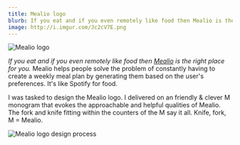 ```yaml
---
title: Mealio logo
blurb: If you eat and if you even remotely like food then Mealio is the right place for you.
image: http://i.imgur.com/Jc2cV7E.png
---
```


![Mealio logo](http://i.imgur.com/3Ycdt9U.png)

_If you eat and if you even remotely like food then [Mealio](https://www.mealio.com) is the right place for you._ Mealio helps people solve the problem of constantly having to create a weekly meal plan by generating them based on the user's preferences. It's like Spotify for food.

I was tasked to design the Mealio logo. I delivered on an friendly & clever M monogram that evokes the approachable and helpful qualities of Mealio. The fork and knife fitting within the counters of the M say it all. Knife, fork, M = Mealio.

![Mealio logo design process](http://i.imgur.com/ZVLBtCX.jpg)
